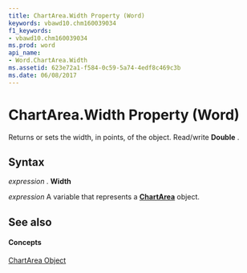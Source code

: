 ```yaml
---
title: ChartArea.Width Property (Word)
keywords: vbawd10.chm160039034
f1_keywords:
- vbawd10.chm160039034
ms.prod: word
api_name:
- Word.ChartArea.Width
ms.assetid: 623e72a1-f584-0c59-5a74-4edf8c469c3b
ms.date: 06/08/2017
---
```



# ChartArea.Width Property (Word)

Returns or sets the width, in points, of the object. Read/write **Double** .


## Syntax

 _expression_ . **Width**

 _expression_ A variable that represents a **[ChartArea](chartarea-object-word.md)** object.


## See also


#### Concepts


[ChartArea Object](chartarea-object-word.md)

